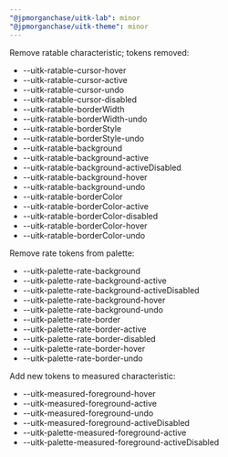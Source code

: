 ```yaml
---
"@jpmorganchase/uitk-lab": minor
"@jpmorganchase/uitk-theme": minor
---
```


Remove ratable characteristic; tokens removed:

- --uitk-ratable-cursor-hover
- --uitk-ratable-cursor-active
- --uitk-ratable-cursor-undo
- --uitk-ratable-cursor-disabled
- --uitk-ratable-borderWidth
- --uitk-ratable-borderWidth-undo
- --uitk-ratable-borderStyle
- --uitk-ratable-borderStyle-undo
- --uitk-ratable-background
- --uitk-ratable-background-active
- --uitk-ratable-background-activeDisabled
- --uitk-ratable-background-hover
- --uitk-ratable-background-undo
- --uitk-ratable-borderColor
- --uitk-ratable-borderColor-active
- --uitk-ratable-borderColor-disabled
- --uitk-ratable-borderColor-hover
- --uitk-ratable-borderColor-undo

Remove rate tokens from palette:

- --uitk-palette-rate-background
- --uitk-palette-rate-background-active
- --uitk-palette-rate-background-activeDisabled
- --uitk-palette-rate-background-hover
- --uitk-palette-rate-background-undo
- --uitk-palette-rate-border
- --uitk-palette-rate-border-active
- --uitk-palette-rate-border-disabled
- --uitk-palette-rate-border-hover
- --uitk-palette-rate-border-undo

Add new tokens to measured characteristic:

- --uitk-measured-foreground-hover
- --uitk-measured-foreground-active
- --uitk-measured-foreground-undo
- --uitk-measured-foreground-activeDisabled
- --uitk-palette-measured-foreground-active
- --uitk-palette-measured-foreground-activeDisabled
